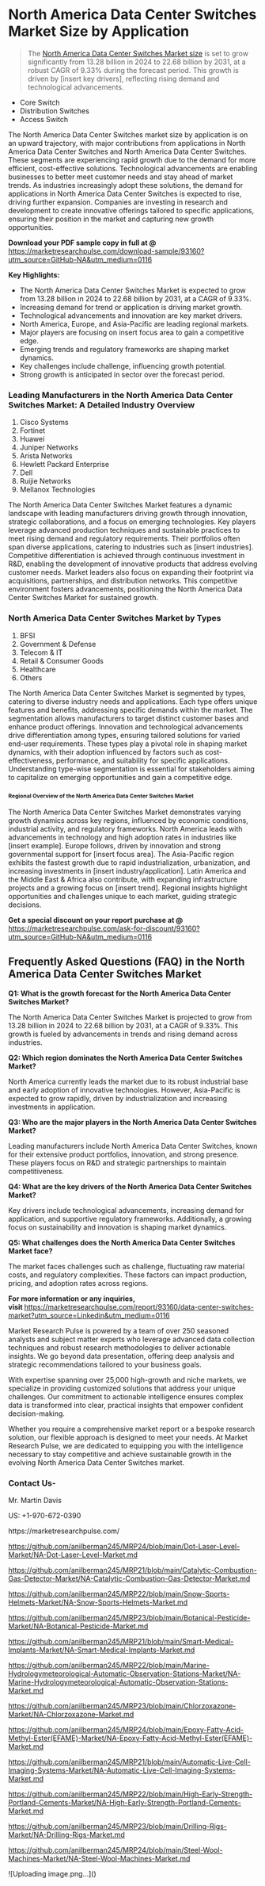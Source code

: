 <h1>North America Data Center Switches Market&nbsp;Size by Application</h1><blockquote><p>The <a href="https://marketresearchpulse.com/download-sample/93160?utm_source=GitHub-NA&amp;utm_medium=0116">North America Data Center Switches Market size</a> is set to grow significantly from 13.28 billion in 2024 to 22.68 billion by 2031, at a robust CAGR of 9.33% during the forecast period. This growth is driven by [insert key drivers], reflecting rising demand and technological advancements.</p></blockquote><ul><li>Core Switch <li> Distribution Switches <li> Access Switch</li></ul><p>The North America Data Center Switches market size by application is on an upward trajectory, with major contributions from applications in North America Data Center Switches and North America Data Center Switches. These segments are experiencing rapid growth due to the demand for more efficient, cost-effective solutions. Technological advancements are enabling businesses to better meet customer needs and stay ahead of market trends. As industries increasingly adopt these solutions, the demand for applications in North America Data Center Switches is expected to rise, driving further expansion. Companies are investing in research and development to create innovative offerings tailored to specific applications, ensuring their position in the market and capturing new growth opportunities.</p><p><strong>Download your PDF sample copy in full at @ </strong><a href="https://marketresearchpulse.com/download-sample/93160?utm_source=GitHub-NA&amp;utm_medium=0116">https://marketresearchpulse.com/download-sample/93160?utm_source=GitHub-NA&amp;utm_medium=0116</a></p><p><strong>Key Highlights: </strong></p><ul><li>The North America Data Center Switches Market is expected to grow from 13.28 billion in 2024 to 22.68 billion by 2031, at a CAGR of 9.33%.</li><li>Increasing demand for trend or application is driving market growth.</li><li>Technological advancements and innovation are key market drivers.</li><li>North America, Europe, and Asia-Pacific are leading regional markets.</li><li>Major players are focusing on insert focus area to gain a competitive edge.</li><li>Emerging trends and regulatory frameworks are shaping market dynamics.</li><li>Key challenges include challenge, influencing growth potential.</li><li>Strong growth is anticipated in sector over the forecast period.</li></ul><h3>Leading Manufacturers in the North America Data Center Switches Market: A Detailed Industry Overview</h3><ol><li>Cisco Systems</li><li>Fortinet</li><li>Huawei</li><li>Juniper Networks</li><li>Arista Networks</li><li>Hewlett Packard Enterprise</li><li>Dell</li><li>Ruijie Networks</li><li>Mellanox Technologies</li></ol><div class="flex max-w-full flex-col flex-grow"><div class="min-h-8 text-message flex w-full flex-col items-end gap-2 whitespace-normal break-words [.text-message+&amp;]:mt-5" dir="auto" data-message-author-role="assistant" data-message-id="fd8432e4-4910-450d-b182-61b7bfb0a01f" data-message-model-slug="gpt-4o"><div class="flex w-full flex-col gap-1 empty:hidden first:pt-[3px]"><div class="markdown prose w-full break-words dark:prose-invert light"><p>The North America Data Center Switches Market features a dynamic landscape with leading manufacturers driving growth through innovation, strategic collaborations, and a focus on emerging technologies. Key players leverage advanced production techniques and sustainable practices to meet rising demand and regulatory requirements. Their portfolios often span diverse applications, catering to industries such as [insert industries]. Competitive differentiation is achieved through continuous investment in R&amp;D, enabling the development of innovative products that address evolving customer needs. Market leaders also focus on expanding their footprint via acquisitions, partnerships, and distribution networks. This competitive environment fosters advancements, positioning the North America Data Center Switches Market for sustained growth.</p></div></div></div></div><h3>North America Data Center Switches Market by Types</h3><ol><li>BFSI <li> Government & Defense <li> Telecom & IT <li> Retail & Consumer Goods <li> Healthcare <li> Others</li></ol><div class="flex max-w-full flex-col flex-grow"><div class="min-h-8 text-message flex w-full flex-col items-end gap-2 whitespace-normal break-words [.text-message+&amp;]:mt-5" dir="auto" data-message-author-role="assistant" data-message-id="084470be-0bb7-4664-bddf-5156b4f41249" data-message-model-slug="gpt-4o-mini"><div class="flex w-full flex-col gap-1 empty:hidden first:pt-[3px]"><div class="markdown prose w-full break-words dark:prose-invert light"><p>The North America Data Center Switches Market is segmented by types, catering to diverse industry needs and applications. Each type offers unique features and benefits, addressing specific demands within the market. The segmentation allows manufacturers to target distinct customer bases and enhance product offerings. Innovation and technological advancements drive differentiation among types, ensuring tailored solutions for varied end-user requirements. These types play a pivotal role in shaping market dynamics, with their adoption influenced by factors such as cost-effectiveness, performance, and suitability for specific applications. Understanding type-wise segmentation is essential for stakeholders aiming to capitalize on emerging opportunities and gain a competitive edge.</p></div></div></div></div><h3><span style="font-size: 11px;">Regional Overview of the North America Data Center Switches Market</span></h3><div class="flex max-w-full flex-col flex-grow"><div class="min-h-8 text-message flex w-full flex-col items-end gap-2 whitespace-normal break-words [.text-message+&amp;]:mt-5" dir="auto" data-message-author-role="assistant" data-message-id="e9038762-ce64-4e30-91c9-9bd413514231" data-message-model-slug="gpt-4o-mini"><div class="flex w-full flex-col gap-1 empty:hidden first:pt-[3px]"><div class="markdown prose w-full break-words dark:prose-invert light"><p>The North America Data Center Switches Market demonstrates varying growth dynamics across key regions, influenced by economic conditions, industrial activity, and regulatory frameworks. North America leads with advancements in technology and high adoption rates in industries like [insert example]. Europe follows, driven by innovation and strong governmental support for [insert focus area]. The Asia-Pacific region exhibits the fastest growth due to rapid industrialization, urbanization, and increasing investments in [insert industry/application]. Latin America and the Middle East &amp; Africa also contribute, with expanding infrastructure projects and a growing focus on [insert trend]. Regional insights highlight opportunities and challenges unique to each market, guiding strategic decisions.</p></div></div></div></div><p><strong>Get a special discount on your report purchase at @ </strong><a href="https://marketresearchpulse.com/ask-for-discount/93160?utm_source=GitHub-NA&amp;utm_medium=0116">https://marketresearchpulse.com/ask-for-discount/93160?utm_source=GitHub-NA&amp;utm_medium=0116</a></p><h2>Frequently Asked Questions (FAQ) in the North America Data Center Switches Market</h2><p><strong>Q1: What is the growth forecast for the North America Data Center Switches Market?</strong></p><p>The North America Data Center Switches Market is projected to grow from 13.28 billion in 2024 to 22.68 billion by 2031, at a CAGR of 9.33%. This growth is fueled by advancements in trends and rising demand across industries.</p><p><strong>Q2: Which region dominates the North America Data Center Switches Market?</strong></p><p>North America currently leads the market due to its robust industrial base and early adoption of innovative technologies. However, Asia-Pacific is expected to grow rapidly, driven by industrialization and increasing investments in application.</p><p><strong>Q3: Who are the major players in the North America Data Center Switches Market?</strong></p><p>Leading manufacturers include North America Data Center Switches, known for their extensive product portfolios, innovation, and strong presence. These players focus on R&amp;D and strategic partnerships to maintain competitiveness.</p><p><strong>Q4: What are the key drivers of the North America Data Center Switches Market?</strong></p><p>Key drivers include technological advancements, increasing demand for application, and supportive regulatory frameworks. Additionally, a growing focus on sustainability and innovation is shaping market dynamics.</p><p><strong>Q5: What challenges does the North America Data Center Switches Market face?</strong></p><p>The market faces challenges such as challenge, fluctuating raw material costs, and regulatory complexities. These factors can impact production, pricing, and adoption rates across regions.</p><p><strong>For more information or any inquiries, visit&nbsp;</strong><a href="https://marketresearchpulse.com/report/93160/data-center-switches-market?utm_source=Linkedin&utm_medium=0116">https://marketresearchpulse.com/report/93160/data-center-switches-market?utm_source=Linkedin&utm_medium=0116</a></p><p>Market Research Pulse is powered by a team of over 250 seasoned analysts and subject matter experts who leverage advanced data collection techniques and robust research methodologies to deliver actionable insights. We go beyond data presentation, offering deep analysis and strategic recommendations tailored to your business goals.</p><p>With expertise spanning over 25,000 high-growth and niche markets, we specialize in providing customized solutions that address your unique challenges. Our commitment to actionable intelligence ensures complex data is transformed into clear, practical insights that empower confident decision-making.</p><p>Whether you require a comprehensive market report or a bespoke research solution, our flexible approach is designed to meet your needs. At Market Research Pulse, we are dedicated to equipping you with the intelligence necessary to stay competitive and achieve sustainable growth in the evolving North America Data Center Switches market.</p><h3><strong>Contact Us-</strong></h3><p>Mr. Martin Davis</p><p>US: +1-970-672-0390</p><p>https://marketresearchpulse.com/</p><p><a href="https://github.com/anilberman245/MRP24/blob/main/Dot-Laser-Level-Market/NA-Dot-Laser-Level-Market.md">https://github.com/anilberman245/MRP24/blob/main/Dot-Laser-Level-Market/NA-Dot-Laser-Level-Market.md</a></p><p><a href="https://github.com/anilberman245/MRP21/blob/main/Catalytic-Combustion-Gas-Detector-Market/NA-Catalytic-Combustion-Gas-Detector-Market.md">https://github.com/anilberman245/MRP21/blob/main/Catalytic-Combustion-Gas-Detector-Market/NA-Catalytic-Combustion-Gas-Detector-Market.md</a></p><p><a href="https://github.com/anilberman245/MRP22/blob/main/Snow-Sports-Helmets-Market/NA-Snow-Sports-Helmets-Market.md">https://github.com/anilberman245/MRP22/blob/main/Snow-Sports-Helmets-Market/NA-Snow-Sports-Helmets-Market.md</a></p><p><a href="https://github.com/anilberman245/MRP23/blob/main/Botanical-Pesticide-Market/NA-Botanical-Pesticide-Market.md">https://github.com/anilberman245/MRP23/blob/main/Botanical-Pesticide-Market/NA-Botanical-Pesticide-Market.md</a></p><p><a href="https://github.com/anilberman245/MRP21/blob/main/Smart-Medical-Implants-Market/NA-Smart-Medical-Implants-Market.md">https://github.com/anilberman245/MRP21/blob/main/Smart-Medical-Implants-Market/NA-Smart-Medical-Implants-Market.md</a></p><p><a href="https://github.com/anilberman245/MRP22/blob/main/Marine-Hydrologymeteorological-Automatic-Observation-Stations-Market/NA-Marine-Hydrologymeteorological-Automatic-Observation-Stations-Market.md">https://github.com/anilberman245/MRP22/blob/main/Marine-Hydrologymeteorological-Automatic-Observation-Stations-Market/NA-Marine-Hydrologymeteorological-Automatic-Observation-Stations-Market.md</a></p><p><a href="https://github.com/anilberman245/MRP23/blob/main/Chlorzoxazone-Market/NA-Chlorzoxazone-Market.md">https://github.com/anilberman245/MRP23/blob/main/Chlorzoxazone-Market/NA-Chlorzoxazone-Market.md</a></p><p><a href="https://github.com/anilberman245/MRP24/blob/main/Epoxy-Fatty-Acid-Methyl-Ester(EFAME)-Market/NA-Epoxy-Fatty-Acid-Methyl-Ester(EFAME)-Market.md">https://github.com/anilberman245/MRP24/blob/main/Epoxy-Fatty-Acid-Methyl-Ester(EFAME)-Market/NA-Epoxy-Fatty-Acid-Methyl-Ester(EFAME)-Market.md</a></p><p><a href="https://github.com/anilberman245/MRP21/blob/main/Automatic-Live-Cell-Imaging-Systems-Market/NA-Automatic-Live-Cell-Imaging-Systems-Market.md">https://github.com/anilberman245/MRP21/blob/main/Automatic-Live-Cell-Imaging-Systems-Market/NA-Automatic-Live-Cell-Imaging-Systems-Market.md</a></p><p><a href="https://github.com/anilberman245/MRP22/blob/main/High-Early-Strength-Portland-Cements-Market/NA-High-Early-Strength-Portland-Cements-Market.md">https://github.com/anilberman245/MRP22/blob/main/High-Early-Strength-Portland-Cements-Market/NA-High-Early-Strength-Portland-Cements-Market.md</a></p><p><a href="https://github.com/anilberman245/MRP23/blob/main/Drilling-Rigs-Market/NA-Drilling-Rigs-Market.md">https://github.com/anilberman245/MRP23/blob/main/Drilling-Rigs-Market/NA-Drilling-Rigs-Market.md</a></p><p><a href="https://github.com/anilberman245/MRP24/blob/main/Steel-Wool-Machines-Market/NA-Steel-Wool-Machines-Market.md">https://github.com/anilberman245/MRP24/blob/main/Steel-Wool-Machines-Market/NA-Steel-Wool-Machines-Market.md</a></p>
![Uploading image.png…]()
